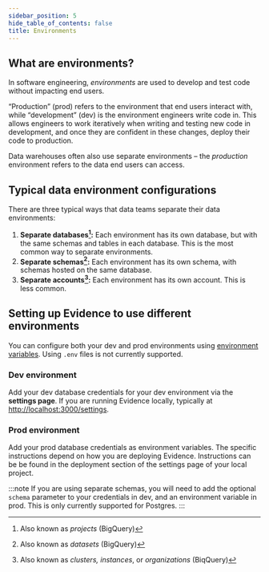 ```yaml
---
sidebar_position: 5
hide_table_of_contents: false
title: Environments
---
```


## What are environments?

In software engineering, _environments_ are used to develop and test code without impacting end users.

“Production” (prod) refers to the environment that end users interact with, while “development” (dev) is the environment engineers write code in. This allows engineers to work iteratively when writing and testing new code in development, and once they are confident in these changes, deploy their code to production.

Data warehouses often also use separate environments – the _production_ environment refers to the data end users can access.

## Typical data environment configurations

There are three typical ways that data teams separate their data environments:

1. **Separate databases[^1]:** Each environment has its own database, but with the same schemas and tables in each database. This is the most common way to separate environments.
2. **Separate schemas[^2]:** Each environment has its own schema, with schemas hosted on the same database.
3. **Separate accounts[^3]:** Each environment has its own account. This is less common.

## Setting up Evidence to use different environments

You can configure both your dev and prod environments using [environment variables](/cli#environment-variables). Using `.env` files is not currently supported.

### Dev environment

Add your dev database credentials for your dev environment via the **settings page**. If you are running Evidence locally, typically at [http://localhost:3000/settings](http://localhost:3000/settings).

### Prod environment

Add your prod database credentials as environment variables. The specific instructions depend on how you are deploying Evidence. Instructions can be be found in the deployment section of the settings page of your local project.

:::note
If you are using separate schemas, you will need to add the optional `schema` parameter to your credentials in dev, and an environment variable in prod. This is only currently supported for Postgres. 
:::

[^1]: Also known as _projects_ (BigQuery)
[^2]: Also known as _datasets_ (BigQuery)
[^3]: Also known as _clusters, instances_, or _organizations_ (BiqQuery)